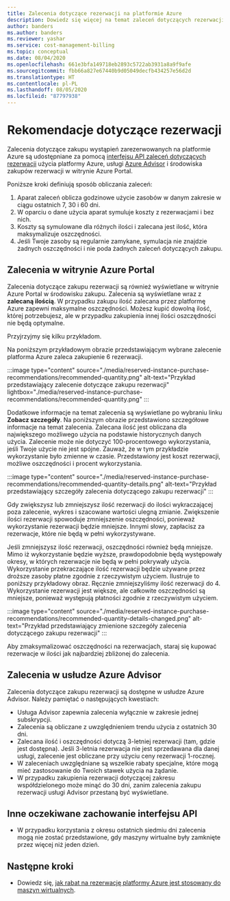 ```yaml
---
title: Zalecenia dotyczące rezerwacji na platformie Azure
description: Dowiedz się więcej na temat zaleceń dotyczących rezerwacji na platformie Azure.
author: banders
ms.author: banders
ms.reviewer: yashar
ms.service: cost-management-billing
ms.topic: conceptual
ms.date: 08/04/2020
ms.openlocfilehash: 661e3bfa149718eb2893c5722ab3931a8a9f9afe
ms.sourcegitcommit: fbb66a827e67440b9d05049decfb434257e56d2d
ms.translationtype: HT
ms.contentlocale: pl-PL
ms.lasthandoff: 08/05/2020
ms.locfileid: "87797938"
---
```

# <a name="reservation-recommendations"></a>Rekomendacje dotyczące rezerwacji

Zalecenia dotyczące zakupu wystąpień zarezerwowanych na platformie Azure są udostępniane za pomocą [interfejsu API zaleceń dotyczących rezerwacji](/rest/api/consumption/reservationrecommendations) użycia platformy Azure, usługi [Azure Advisor](../../advisor/advisor-cost-recommendations.md#buy-reserved-virtual-machine-instances-to-save-money-over-pay-as-you-go-costs) i środowiska zakupów rezerwacji w witrynie Azure Portal.

Poniższe kroki definiują sposób obliczania zaleceń:

1. Aparat zaleceń oblicza godzinowe użycie zasobów w danym zakresie w ciągu ostatnich 7, 30 i 60 dni.
2. W oparciu o dane użycia aparat symuluje koszty z rezerwacjami i bez nich.
3. Koszty są symulowane dla różnych ilości i zalecana jest ilość, która maksymalizuje oszczędności.
4. Jeśli Twoje zasoby są regularnie zamykane, symulacja nie znajdzie żadnych oszczędności i nie poda żadnych zaleceń dotyczących zakupu.

## <a name="recommendations-in-the-azure-portal"></a>Zalecenia w witrynie Azure Portal

Zalecenia dotyczące zakupu rezerwacji są również wyświetlane w witrynie Azure Portal w środowisku zakupu. Zalecenia są wyświetlane wraz z **zalecaną ilością**. W przypadku zakupu ilość zalecana przez platformę Azure zapewni maksymalne oszczędności. Możesz kupić dowolną ilość, której potrzebujesz, ale w przypadku zakupienia innej ilości oszczędności nie będą optymalne.

Przyjrzyjmy się kilku przykładom.

Na poniższym przykładowym obrazie przedstawiającym wybrane zalecenie platforma Azure zaleca zakupienie 6 rezerwacji.

:::image type="content" source="./media/reserved-instance-purchase-recommendations/recommended-quantity.png" alt-text="Przykład przedstawiający zalecenie dotyczące zakupu rezerwacji" lightbox="./media/reserved-instance-purchase-recommendations/recommended-quantity.png" :::

Dodatkowe informacje na temat zalecenia są wyświetlane po wybraniu linku **Zobacz szczegóły**. Na poniższym obrazie przedstawiono szczegółowe informacje na temat zalecenia. Zalecana ilość jest obliczana dla największego możliwego użycia na podstawie historycznych danych użycia. Zalecenie może nie dotyczyć 100-procentowego wykorzystania, jeśli Twoje użycie nie jest spójne. Zauważ, że w tym przykładzie wykorzystanie było zmienne w czasie. Przedstawiony jest koszt rezerwacji, możliwe oszczędności i procent wykorzystania.

:::image type="content" source="./media/reserved-instance-purchase-recommendations/recommended-quantity-details.png" alt-text="Przykład przedstawiający szczegóły zalecenia dotyczącego zakupu rezerwacji" :::

Gdy zwiększysz lub zmniejszysz ilość rezerwacji do ilości wykraczającej poza zalecenie, wykres i szacowane wartości ulegną zmianie. Zwiększenie ilości rezerwacji spowoduje zmniejszenie oszczędności, ponieważ wykorzystanie rezerwacji będzie mniejsze. Innymi słowy, zapłacisz za rezerwacje, które nie będą w pełni wykorzystywane.

Jeśli zmniejszysz ilość rezerwacji, oszczędności również będą mniejsze. Mimo iż wykorzystanie będzie wyższe, prawdopodobnie będą występowały okresy, w których rezerwacje nie będą w pełni pokrywały użycia. Wykorzystanie przekraczające ilość rezerwacji będzie używane przez droższe zasoby płatne zgodnie z rzeczywistym użyciem. Ilustruje to poniższy przykładowy obraz. Ręcznie zmniejszyliśmy ilość rezerwacji do 4. Wykorzystanie rezerwacji jest większe, ale całkowite oszczędności są mniejsze, ponieważ występują płatności zgodnie z rzeczywistym użyciem.

:::image type="content" source="./media/reserved-instance-purchase-recommendations/recommended-quantity-details-changed.png" alt-text="Przykład przedstawiający zmienione szczegóły zalecenia dotyczącego zakupu rezerwacji" :::

Aby zmaksymalizować oszczędności na rezerwacjach, staraj się kupować rezerwacje w ilości jak najbardziej zbliżonej do zalecenia.

## <a name="recommendations-in-azure-advisor"></a>Zalecenia w usłudze Azure Advisor

Zalecenia dotyczące zakupu rezerwacji są dostępne w usłudze Azure Advisor. Należy pamiętać o następujących kwestiach:

- Usługa Advisor zapewnia zalecenia wyłącznie w zakresie jednej subskrypcji.
- Zalecenia są obliczane z uwzględnieniem trendu użycia z ostatnich 30 dni.
- Zalecana ilość i oszczędności dotyczą 3-letniej rezerwacji (tam, gdzie jest dostępna). Jeśli 3-letnia rezerwacja nie jest sprzedawana dla danej usługi, zalecenie jest obliczane przy użyciu ceny rezerwacji 1-rocznej.
- W zaleceniach uwzględniane są wszelkie rabaty specjalne, które mogą mieć zastosowanie do Twoich stawek użycia na żądanie.
- W przypadku zakupienia rezerwacji dotyczącej zakresu współdzielonego może minąć do 30 dni, zanim zalecenia zakupu rezerwacji usługi Advisor przestaną być wyświetlane.

## <a name="other-expected-api-behavior"></a>Inne oczekiwane zachowanie interfejsu API

- W przypadku korzystania z okresu ostatnich siedmiu dni zalecenia mogą nie zostać przedstawione, gdy maszyny wirtualne były zamknięte przez więcej niż jeden dzień.

## <a name="next-steps"></a>Następne kroki

- Dowiedz się, [jak rabat na rezerwację platformy Azure jest stosowany do maszyn wirtualnych](../manage/understand-vm-reservation-charges.md).

